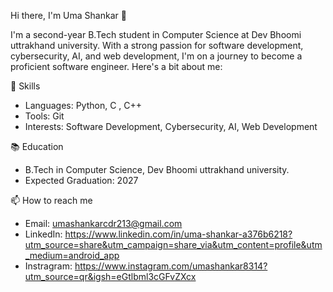  Hi there, I'm Uma Shankar 👋

I'm a second-year B.Tech student in Computer Science at Dev Bhoomi uttrakhand university.
With a strong passion for software development, cybersecurity, AI, and web development, I'm on a journey to become a proficient software engineer. 
Here's a bit about me:

 🌱 Skills
- Languages: Python, C , C++  
- Tools: Git
- Interests: Software Development, Cybersecurity, AI, Web Development

 📚 Education
- B.Tech in Computer Science, Dev Bhoomi uttrakhand university.
- Expected Graduation: 2027

 📫 How to reach me
- Email: <umashankarcdr213@gmail.com>
- LinkedIn: <https://www.linkedin.com/in/uma-shankar-a376b6218?utm_source=share&utm_campaign=share_via&utm_content=profile&utm_medium=android_app>
- Instragram: <https://www.instagram.com/umashankar8314?utm_source=qr&igsh=eGtlbml3cGFvZXcx>

